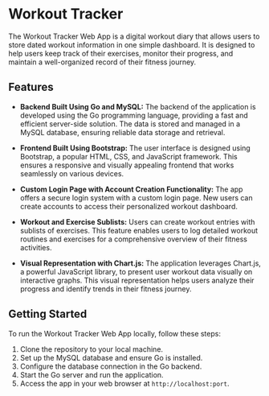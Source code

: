 # Workout Tracker

The Workout Tracker Web App is a digital workout diary that allows users to store dated workout information in one simple dashboard. It is designed to help users keep track of their exercises, monitor their progress, and maintain a well-organized record of their fitness journey.

## Features

- **Backend Built Using Go and MySQL:** The backend of the application is developed using the Go programming language, providing a fast and efficient server-side solution. The data is stored and managed in a MySQL database, ensuring reliable data storage and retrieval.

- **Frontend Built Using Bootstrap:** The user interface is designed using Bootstrap, a popular HTML, CSS, and JavaScript framework. This ensures a responsive and visually appealing frontend that works seamlessly on various devices.

- **Custom Login Page with Account Creation Functionality:** The app offers a secure login system with a custom login page. New users can create accounts to access their personalized workout dashboard.

- **Workout and Exercise Sublists:** Users can create workout entries with sublists of exercises. This feature enables users to log detailed workout routines and exercises for a comprehensive overview of their fitness activities.

- **Visual Representation with Chart.js:** The application leverages Chart.js, a powerful JavaScript library, to present user workout data visually on interactive graphs. This visual representation helps users analyze their progress and identify trends in their fitness journey.

## Getting Started

To run the Workout Tracker Web App locally, follow these steps:

1. Clone the repository to your local machine.
2. Set up the MySQL database and ensure Go is installed.
3. Configure the database connection in the Go backend.
4. Start the Go server and run the application.
5. Access the app in your web browser at `http://localhost:port`.
